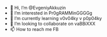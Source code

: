 - 👋 Hi, I’m @EvgeniyAkkuzin
- 👀 I’m interested in Pr0gRAMMinGGGGg
- 🌱 I’m currently learning v0v04ky v p0p04ky
- 💞️ I’m looking to collaborate on vaBBiXXX
- 📫 How to reach me FB

<!---
EvgeniyAkkuzin/EvgeniyAkkuzin is a ✨ special ✨ repository because its `README.md` (this file) appears on your GitHub profile.
You can click the Preview link to take a look at your changes.
--->
